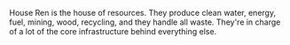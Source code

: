 House Ren is the house of resources. They produce clean water, energy, fuel, mining, wood, recycling, and they handle all waste. They're in charge of a lot of the core infrastructure behind everything else.
